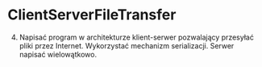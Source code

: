 # ClientServerFileTransfer
4.	Napisać program w architekturze klient-serwer pozwalający przesyłać pliki przez Internet. Wykorzystać mechanizm serializacji. Serwer napisać wielowątkowo.